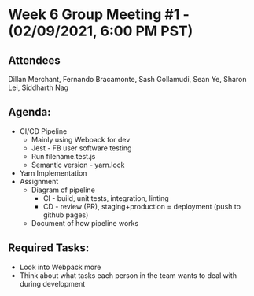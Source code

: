 # Week 6 Group Meeting #1 - (02/09/2021, 6:00 PM PST)

## Attendees
Dillan Merchant, Fernando Bracamonte, Sash Gollamudi, Sean Ye, Sharon Lei, Siddharth Nag

## Agenda:
- CI/CD Pipeline
  - Mainly using Webpack for dev
  - Jest - FB user software testing
  - Run filename.test.js
  - Semantic version - yarn.lock
- Yarn Implementation
- Assignment
  - Diagram of pipeline
    - CI - build, unit tests, integration, linting
    - CD - review (PR), staging+production = deployment (push to github pages)
  - Document of how pipeline works

## Required Tasks:
- Look into Webpack more
- Think about what tasks each person in the team wants to deal with during development



